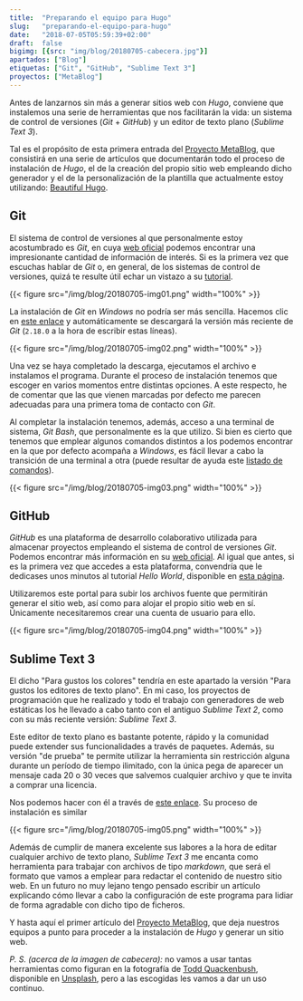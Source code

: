 ```yaml
---
title:  "Preparando el equipo para Hugo"
slug:   "preparando-el-equipo-para-hugo"
date:   "2018-07-05T05:59:39+02:00"
draft:  false
bigimg: [{src: "img/blog/20180705-cabecera.jpg"}]
apartados: ["Blog"]
etiquetas: ["Git", "GitHub", "Sublime Text 3"]
proyectos: ["MetaBlog"]
---
```


Antes de lanzarnos sin más a generar sitios web con *Hugo*, conviene que instalemos una serie de herramientas que nos facilitarán la vida: un sistema de control de versiones (*Git* + *GitHub*) y un editor de texto plano (*Sublime Text 3*).
<!--more-->

Tal es el propósito de esta primera entrada del [Proyecto MetaBlog](/proyectos/metablog/), que consistirá en una serie de artículos que documentarán todo el proceso de instalación de *Hugo*, el de la creación del propio sitio web empleando dicho generador y el de la personalización de la plantilla que actualmente estoy utilizando: [Beautiful Hugo](https://themes.gohugo.io/beautifulhugo/).

## Git

El sistema de control de versiones al que personalmente estoy acostumbrado es *Git*, en cuya [web oficial](https://git-scm.com/) podemos encontrar una impresionante cantidad de información de interés. Si es la primera vez que escuchas hablar de *Git* o, en general, de los sistemas de control de versiones, quizá te resulte útil echar un vistazo a su [tutorial](https://try.github.io/).

{{< figure src="/img/blog/20180705-img01.png" width="100%" >}}

La instalación de *Git* en *Windows* no podría ser más sencilla. Hacemos clic en [este enlace](https://git-scm.com/download/win) y automáticamente se descargará la versión más reciente de *Git* (`2.18.0` a la hora de escribir estas líneas).

{{< figure src="/img/blog/20180705-img02.png" width="100%" >}}

Una vez se haya completado la descarga, ejecutamos el archivo e instalamos el programa. Durante el proceso de instalación tenemos que escoger en varios momentos entre distintas opciones. A este respecto, he de comentar que las que vienen marcadas por defecto me parecen adecuadas para una primera toma de contacto con *Git*.

Al completar la instalación tenemos, además, acceso a una terminal de sistema, *Git Bash*, que personalmente es la que utilizo. Si bien es cierto que tenemos que emplear algunos comandos distintos a los podemos encontrar en la que por defecto acompaña a *Windows*, es fácil llevar a cabo la transición de una terminal a otra (puede resultar de ayuda este [listado de comandos](https://ss64.com/bash/)).

{{< figure src="/img/blog/20180705-img03.png" width="100%" >}} 

## GitHub

*GitHub* es una plataforma de desarrollo colaborativo utilizada para almacenar proyectos empleando el sistema de control de versiones *Git*. Podemos encontrar más información en su [web oficial](https://github.com/). Al igual que antes, si es la primera vez que accedes a esta plataforma, convendría que le dedicases unos minutos al tutorial *Hello World*, disponible en [esta página](https://guides.github.com/).

Utilizaremos este portal para subir los archivos fuente que permitirán generar el sitio web, así como para alojar el propio sitio web en sí. Únicamente necesitaremos crear una cuenta de usuario para ello.

{{< figure src="/img/blog/20180705-img04.png" width="100%" >}}

## Sublime Text 3

El dicho "Para gustos los colores" tendría en este apartado la versión "Para gustos los editores de texto plano". En mi caso, los proyectos de programación que he realizado y todo el trabajo con generadores de web estáticas los he llevado a cabo tanto con el antiguo *Sublime Text 2*, como con su más reciente versión: *Sublime Text 3*.

Este editor de texto plano es bastante potente, rápido y la comunidad puede extender sus funcionalidades a través de paquetes. Además, su versión "de prueba" te permite utilizar la herramienta sin restricción alguna durante un período de tiempo ilimitado, con la única pega de aparecer un mensaje cada 20 o 30 veces que salvemos cualquier archivo y que te invita a comprar una licencia.

Nos podemos hacer con él a través de [este enlace](https://www.sublimetext.com/3). Su proceso de instalación es similar 

{{< figure src="/img/blog/20180705-img05.png" width="100%" >}}

Además de cumplir de manera excelente sus labores a la hora de editar cualquier archivo de texto plano, *Sublime Text 3* me encanta como herramienta para trabajar con archivos de tipo *markdown*, que será el formato que vamos a emplear para redactar el contenido de nuestro sitio web. En un futuro no muy lejano tengo pensado escribir un artículo explicando cómo llevar a cabo la configuración de este programa para lidiar de forma agradable con dicho tipo de ficheros.

Y hasta aquí el primer artículo del [Proyecto MetaBlog](/proyectos/metablog/), que deja nuestros equipos a punto para proceder a la instalación de *Hugo* y generar un sitio web.

*P. S. (acerca de la imagen de cabecera):* no vamos a usar tantas herramientas como figuran en la fotografía de [Todd Quackenbush](https://unsplash.com/@toddquackenbush), disponible en [Unsplash](https://unsplash.com/photos/IClZBVw5W5A), pero a las escogidas les vamos a dar un uso continuo.
